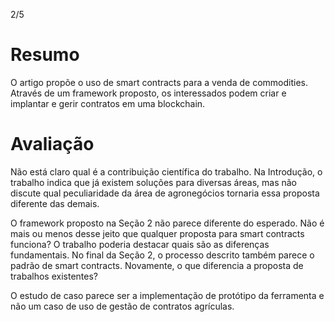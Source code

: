 2/5

# Resumo

O artigo propõe o uso de smart contracts para a venda de commodities.
Através de um framework proposto, os interessados podem criar e implantar e
gerir contratos em uma blockchain.

# Avaliação

Não está claro qual é a contribuição científica do trabalho.
Na Introdução, o trabalho indica que já existem soluções para diversas áreas,
mas não discute qual peculiaridade da área de agronegócios tornaria essa
proposta diferente das demais.

O framework proposto na Seção 2 não parece diferente do esperado.
Não é mais ou menos desse jeito que qualquer proposta para smart contracts
funciona?
O trabalho poderia destacar quais são as diferenças fundamentais.
No final da Seção 2, o processo descrito também parece o padrão de smart
contracts.
Novamente, o que diferencia a proposta de trabalhos existentes?

O estudo de caso parece ser a implementação de protótipo da ferramenta e não um
caso de uso de gestão de contratos agrículas.
